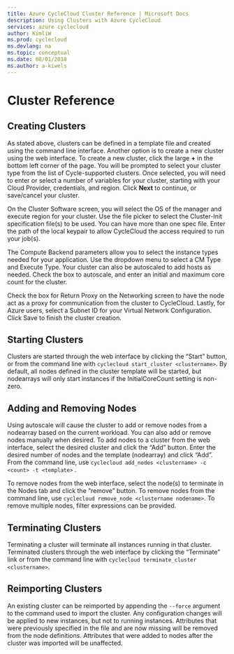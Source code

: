 ```yaml
---
title: Azure CycleCloud Cluster Reference | Microsoft Docs
description: Using Clusters with Azure CycleCloud
services: azure cyclecloud
author: KimliW
ms.prod: cyclecloud
ms.devlang: na
ms.topic: conceptual
ms.date: 08/01/2018
ms.author: a-kiwels
---
```


# Cluster Reference

## Creating Clusters

As stated above, clusters can be defined in a template file and created using the command line interface. Another option is to create a new cluster using the web interface. To create a new cluster, click the large **+** in the bottom left corner of the page. You will be prompted to select your cluster type from the list of Cycle-supported clusters. Once selected, you will need to enter or select a number of variables for your cluster, starting with your Cloud Provider, credentials, and region. Click **Next** to continue, or save/cancel your cluster.

On the Cluster Software screen, you will select the OS of the manager and execute region for your cluster. Use the file picker to select the Cluster-Init specification file(s) to be used. You can have more than one spec file. Enter the path of the local keypair to allow CycleCloud the access required to run your job(s).

The Compute Backend parameters allow you to select the instance types needed for your application. Use the dropdown menu to select a CM Type and Execute Type. Your cluster can also be autoscaled to add hosts as needed. Check the box to autoscale, and enter an initial and maximum core count for the cluster.

Check the box for Return Proxy on the Networking screen to have the node act as a proxy for communication from the cluster to CycleCloud. Lastly, for Azure users, select a Subnet ID for your Virtual Network Configuration. Click Save to finish the cluster creation.

## Starting Clusters

Clusters are started through the web interface by clicking the “Start” button, or from the
command line with `cyclecloud start_cluster <clustername>`. By default, all nodes defined in the
cluster template will be started, but nodearrays will only start instances if the InitialCoreCount
setting is non­-zero.

## Adding and Removing Nodes

Using autoscale will cause the cluster to add or remove nodes from a nodearray based on the
current workload. You can also add or remove nodes manually when desired. To add
nodes to a cluster from the web interface, select the desired cluster and click the “Add” button.
Enter the desired number of nodes and the template (nodearray) and click “Add”. From the
command line, use `cyclecloud add_nodes <clustername> -c <count> ­-t <template>` .

To remove nodes from the web interface, select the node(s) to terminate in the Nodes tab and
click the “remove” button. To remove nodes from the command line, use `cyclecloud
remove_node <clustername nodename>`. To remove multiple nodes, filter expressions can be
provided.

## Terminating Clusters

Terminating a cluster will terminate all instances running in that cluster. Terminated
clusters through the web interface by clicking the “Terminate" link or from the
command line with `cyclecloud terminate_cluster <clustername>`.

## Reimporting Clusters

An existing cluster can be reimported by appending the `--force` argument to the command
used to import the cluster. Any configuration changes will be applied to new instances, but not
to running instances. Attributes that were previously specified in the file and are now missing will
be removed from the node definitions. Attributes that were added to nodes after the cluster was
imported will be unaffected.
